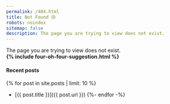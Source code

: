 ```yaml
---
permalink: /404.html
title: Not Found 😢
robots: noindex
sitemap: false
description: The page you are trying to view does not exist.
---
```


<div class="alert alert-primary lead text-center" role="alert">
  The page you are trying to view does not exist. <br />
  <strong>{% include four-oh-four-suggestion.html %}</strong>
</div>

#### Recent posts

{% for post in site.posts | limit: 10 %}
* [{{ post.title }}]({{ post.url }})
{%- endfor -%}
